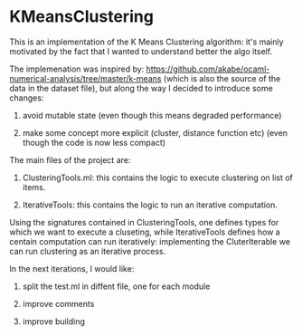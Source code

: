 # KMeansClustering

This is an implementation of the K Means Clustering algorithm: it's mainly motivated by the fact that I wanted to understand better the algo itself.

The implemenation was inspired by: https://github.com/akabe/ocaml-numerical-analysis/tree/master/k-means (which is also the source of the data in the dataset file),
but along the way I decided to introduce some changes:

1. avoid mutable state (even though this means degraded performance)

2. make some concept more explicit (cluster, distance function etc) (even though the code is now less compact)

The main files of the project are:

1. ClusteringTools.ml: this contains the logic to execute clustering on list of items.

2. IterativeTools: this contains the logic to run an iterative computation.

Using the signatures contained in ClusteringTools, one defines types for which we want to execute a cluseting, while IterativeTools defines how a centain computation can run iteratively: implementing the CluterIterable we can run clustering as an iterative process.

In the next iterations, I would like:

1. split the test.ml in diffent file, one for each module

2. improve comments

3. improve building
